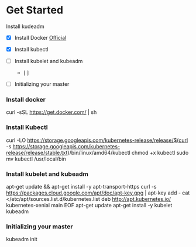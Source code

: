 Get Started 
==

Install kudeadm
 - [x] Install Docker [Official]()
 - [x] Install kubectl
 - [ ] Install kubelet and kubeadm
   - [ ] 
 - [ ] Initializing your master


### Install docker

curl -sSL https://get.docker.com/ | sh

### Install Kubectl

curl -LO https://storage.googleapis.com/kubernetes-release/release/$(curl -s https://storage.googleapis.com/kubernetes-release/release/stable.txt)/bin/linux/amd64/kubectl
chmod +x kubectl
sudo mv kubectl /usr/local/bin


### Install kubelet and kubeadm

apt-get update && apt-get install -y apt-transport-https
curl -s https://packages.cloud.google.com/apt/doc/apt-key.gpg | apt-key add -
cat <<EOF >/etc/apt/sources.list.d/kubernetes.list
deb http://apt.kubernetes.io/ kubernetes-xenial main
EOF
apt-get update
apt-get install -y kubelet kubeadm

### Initializing your master

kubeadm init

